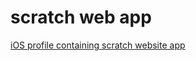 # scratch web app
[iOS profile containing scratch website app](https://scratch-secrets.github.io/scratch-web-app/Scratch.mobileconfig)
